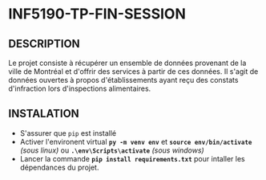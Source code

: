 # INF5190-TP-FIN-SESSION
## DESCRIPTION
Le projet consiste à récupérer un ensemble de données provenant de la ville de Montréal et d'offrir des services à partir de ces données. Il s'agit de données ouvertes à propos d'établissements ayant reçu des constats d'infraction lors d'inspections alimentaires.

## INSTALATION
- S'assurer que ``pip`` est installé 
- Activer l'environent virtual **``py -m venv env``** et **``source env/bin/activate``** *(sous linux)* ou **``.\env\Scripts\activate``** *(sous windows)*
- Lancer la commande **``pip install requirements.txt``** pour intaller les dépendances du projet.